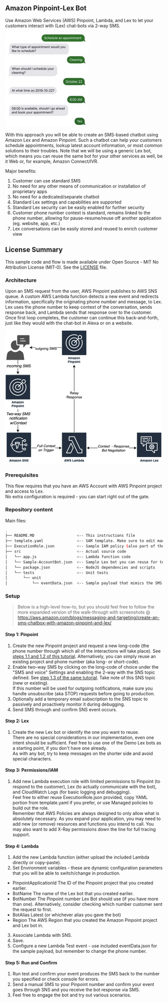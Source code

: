 ## Amazon Pinpoint-Lex Bot
Use Amazon Web Services (AWS) Pinpoint, Lambda, and Lex to let your customers interact with (Lex) chat-bots via 2-way SMS.

![Sample SMS conversation screenshot](misc/Lex_chat-267x300.jpg?raw=true)

With this approach you will be able to create an SMS-based chatbot using Amazon Lex and Amazon Pinpoint. Such a chatbot can help your customers schedule appointments, lookup latest account information, or most common solutions to their troubles. Note that we will be using a generic Lex bot, which means you can reuse the same bot for your other services as well, be it Web or, for example, Amazon Connect/IVR.

Major benefits:
1. Customer can use standard SMS
2. No need for any other means of communication or installation of proprietary apps 
3. No need for a dedicated/separate chatbot
4. Standard Lex settings and capabilities are supported
5. Standard Lex security can be easily enabled for further security
6. Customer phone number context is standard, remains linked to the phone number, allowing for pause-resume/reuse off another application (eg. website, app, etc.)
7. Lex conversations can be easily stored and reused to enrich customer view

## License Summary
This sample code and flow is made available under Open Source - MIT No Attribution License (MIT-0). See the [LICENSE](/LICENSE) file.

### Architecture
Upon an SMS request from the user, AWS Pinpoint publishes to AWS SNS queue. A custom AWS Lambda function detects a new event and redirects information, specifically the originating phone number and message, to Lex. Lex uses the phone number to keep context of the conversation, sends response back, and Lambda sends that response over to the customer. Once first loop completes, the customer can continue this back-and-forth, just like they would with the chat-bot in Alexa or on a website.

![Architecture Diagram](misc/architecture.png?raw=true)

### Prerequisites
This flow requires that you have an AWS Account with AWS Pinpoint project and access to Lex.   
No extra configuration is required - you can start right out of the gate.

### Repository content
Main files:
```bash
.
├── README.MD                   <-- This instructions file
├── template.yaml               <-- SAM template. Make sure to edit manually first!
├── ExecutionRole.json          <-- Sample IAM policy (also part of the SAM template). Make sure to edit manually first!
├── src                         <-- Actual source code
│   └── app.js                  <-- Lambda function code
│   └── Sample-AccountBot.json  <-- Sample Lex bot you can reuse for testing your flow for the fist time.
│   └── package.json            <-- NodeJS dependencies and scripts
│   └── tests                   <-- Unit tests
│       └── unit
│           └── eventData.json  <-- Sample payload that mimics the SMS received from customer (from Pinpoint via SNS). Make sure to edit manually first!
```

### Setup
> Below is a high-level how-to, but you should feel free to follow the more expanded version of the walk-through with screenshots @ https://aws.amazon.com/blogs/messaging-and-targeting/create-an-sms-chatbox-with-amazon-pinpoint-and-lex/ 
#### Step 1: Pinpoint
1. Create the new Pinpoint project and request a new long-code (the phone number through which all of the interactions will take place). See [steps 1.1 and 1.2 of this tutorial](https://docs.aws.amazon.com/pinpoint/latest/developerguide/tutorials-two-way-sms-part-1.html). Alternatively, you can simply reuse an existing project and phone number (aka long- or short-code).  
2. Enable two-way SMS by clicking on the long-code of choice under the "SMS and voice" Settings and enabling the 2-way with the SNS topic defined. See [step 1.3 of the same tutorial](https://docs.aws.amazon.com/pinpoint/latest/developerguide/tutorials-two-way-sms-part-1.html). Take note of this SNS topic (new or existing).    
If this number will be used for outgoing notifications, make sure you handle unsubscribe (aka STOP) requests before going to production.  
3. Optionally add a temporary email subscription to the SNS topic to passively and proactively monitor it during debugging.  
4. Send SMS through and confirm SNS event occurs.
#### Step 2: Lex
1. Create the new Lex bot or identify the one you want to reuse.  
There are no special considerations in our implementation, even one intent should be sufficient. Feel free to use one of the Demo Lex bots as a starting point, if you don't have one already.  
As with any bot, try to keep messages on the shorter side and avoid special characters.
#### Step 3: Permissions/IAM
1. Add new Lambda execution role with limited permissions to Pinpoint (to respond to the customer), Lex (to actually communicate with the bot), and CloudWatch Logs (for basic logging and debugging).   
Feel free to either reuse ExecutionRole.json provided, copy YAML portion from template.yaml if you prefer, or use Managed policies to build out the role.  
Remember that AWS Policies are always designed to only allow what is absolutely necessary. As you expand your application, you may need to add new (or remove) resources and functions you intend to call. You may also want to add X-Ray permissions down the line for full tracing support.
#### Step 4: Lambda
1. Add the new Lambda function (either upload the included Lambda directly or copy-paste).  
2. Set Environment variables - these are dynamic configuration parameters that you will be able to switch/change in production.  
* PinpointApplicationId 	The ID of the Pinpoint project that you created earlier.  
* BotName 	The name of the Lex bot that you created earlier.  
* BotNumber The Pinpoint number Lex Bot should use (if you have more than one). Alternatively, consider checking which number customer sent the request to first.
* BotAlias 	Latest (or whichever alias you gave the bot)
* Region 	The AWS Region that you created the Amazon Pinpoint project and Lex bot in.  
3. Associate Lambda with SNS.   
4. Save.  
5. Configure a new Lambda Test event - use included eventData.json for the sample payload, but remember to change the phone number.
#### Step 5: Run and Confirm
1. Run test and confirm your event produces the SMS back to the number you specified or check console for errors.  
2. Send a manual SMS to your Pinpoint number and confirm your event goes through SNS and you receive the bot response via SMS. 
3. Feel free to engage the bot and try out various scenarios.